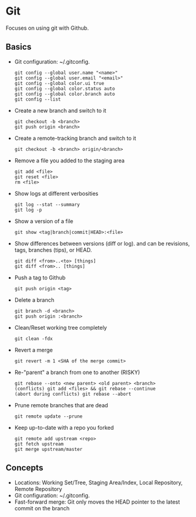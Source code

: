 Git
===
Focuses on using git with Github.

Basics
------
* Git configuration: ~/.gitconfig.

    ```
    git config --global user.name "<name>"
    git config --global user.email "<email>"
    git config --global color.ui true
    git config --global color.status auto
    git config --global color.branch auto
    git config --list
    ```
* Create a new branch and switch to it

    ```
    git checkout -b <branch>
    git push origin <branch>
    ```
* Create a remote-tracking branch and switch to it

    ```
    git checkout -b <branch> origin/<branch>
    ```
* Remove a file you added to the staging area

    ```
    git add <file>
    git reset <file>
    rm <file>
    ```
* Show logs at different verbosities

    ```
    git log --stat --summary
    git log -p
    ```
* Show a version of a file

    ```
    git show <tag|branch|commit|HEAD>:<file>
    ```
* Show differences between versions (diff or log).  <from> and <to> can be revisions, tags, branches (tips), or HEAD.

    ```
    git diff <from>..<to> [things]
    git diff <from>.. [things]
    ```
* Push a tag to Github

    ```
    git push origin <tag>
    ```
* Delete a branch

    ```
    git branch -d <branch>
    git push origin :<branch>
    ```
* Clean/Reset working tree completely

    ```
    git clean -fdx
    ```
* Revert a merge

    ```
    git revert -m 1 <SHA of the merge commit>
    ```
* Re-"parent" a branch from one to another (RISKY)

    ```
    git rebase --onto <new parent> <old parent> <branch>
    (conflicts) git add <files> && git rebase --continue
    (abort during conflicts) git rebase --abort
    ```
* Prune remote branches that are dead

    ```
    git remote update --prune
    ```
* Keep up-to-date with a repo you forked

    ```
    git remote add upstream <repo>
    git fetch upstream
    git merge upstream/master
    ```

Concepts
--------
* Locations: Working Set/Tree, Staging Area/Index, Local Repository, Remote Repository
* Git configuration: ~/.gitconfig.
* Fast-forward merge: Git only moves the HEAD pointer to the latest commit on the branch
